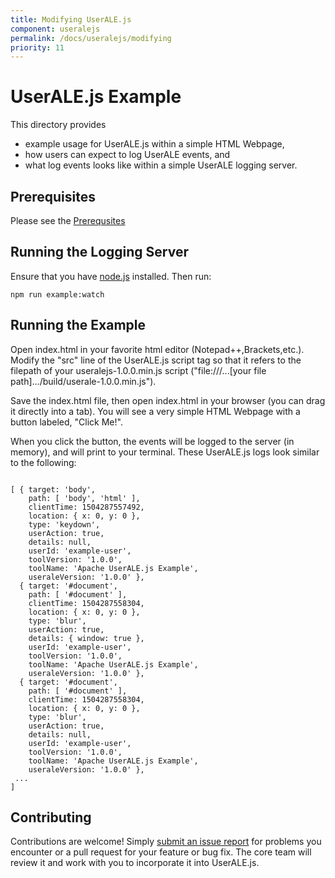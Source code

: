 ```yaml
---
title: Modifying UserALE.js
component: useralejs
permalink: /docs/useralejs/modifying
priority: 11
---
```


# UserALE.js Example

This directory provides 
 * example usage for UserALE.js within a simple HTML Webpage,
 * how users can expect to log UserALE events, and
 * what log events looks like within a simple UserALE logging server.

## Prerequisites

Please see the [Prerequsites](https://github.com/apache/incubator-flagon-useralejs#prerequsites)

## Running the Logging Server

Ensure that you have [node.js](https://nodejs.org/) installed. Then run:

```
npm run example:watch
```

## Running the Example

Open index.html in your favorite html editor (Notepad++,Brackets,etc.). Modify the "src" line of the UserALE.js script tag so that it 
refers to the filepath of your useralejs-1.0.0.min.js script ("file:///...[your file path].../build/userale-1.0.0.min.js").

Save the index.html file, then open index.html in your browser (you can drag it directly into a tab). You will see a very simple HTML Webpage with a button labeled, "Click Me!".

When you click the button, the events will be logged to the server (in memory), and will print to your terminal. These UserALE.js logs look similar to the following:

```

[ { target: 'body',
    path: [ 'body', 'html' ],
    clientTime: 1504287557492,
    location: { x: 0, y: 0 },
    type: 'keydown',
    userAction: true,
    details: null,
    userId: 'example-user',
    toolVersion: '1.0.0',
    toolName: 'Apache UserALE.js Example',
    useraleVersion: '1.0.0' },
  { target: '#document',
    path: [ '#document' ],
    clientTime: 1504287558304,
    location: { x: 0, y: 0 },
    type: 'blur',
    userAction: true,
    details: { window: true },
    userId: 'example-user',
    toolVersion: '1.0.0',
    toolName: 'Apache UserALE.js Example',
    useraleVersion: '1.0.0' },
  { target: '#document',
    path: [ '#document' ],
    clientTime: 1504287558304,
    location: { x: 0, y: 0 },
    type: 'blur',
    userAction: true,
    details: null,
    userId: 'example-user',
    toolVersion: '1.0.0',
    toolName: 'Apache UserALE.js Example',
    useraleVersion: '1.0.0' },
 ...
]

```

## Contributing

Contributions are welcome!  Simply [submit an issue report](https://issues.apache.org/jira/browse/FLAGON) for problems you encounter or a pull request for your feature or bug fix.  The core team will review it and work with you to incorporate it into UserALE.js.